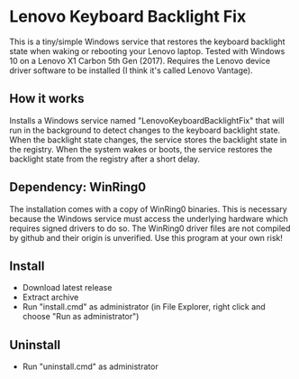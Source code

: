 # Lenovo Keyboard Backlight Fix

This is a tiny/simple Windows service that restores the keyboard backlight state when waking or rebooting your Lenovo laptop. Tested with Windows 10 on a Lenovo X1 Carbon 5th Gen (2017). Requires the Lenovo device driver software to be installed (I think it's called Lenovo Vantage).

## How it works

Installs a Windows service named "LenovoKeyboardBacklightFix" that will run in the background to detect changes to the keyboard backlight state. When the backlight state changes, the service stores the backlight state in the registry. When the system wakes or boots, the service restores the backlight state from the registry after a short delay.

## Dependency: WinRing0

The installation comes with a copy of WinRing0 binaries. This is necessary because the Windows service must access the underlying hardware which requires signed drivers to do so. The WinRing0 driver files are not compiled by github and their origin is unverified. Use this program at your own risk!

## Install

- Download latest release
- Extract archive
- Run "install.cmd" as administrator (in File Explorer, right click and choose "Run as administrator")

## Uninstall

- Run "uninstall.cmd" as administrator
